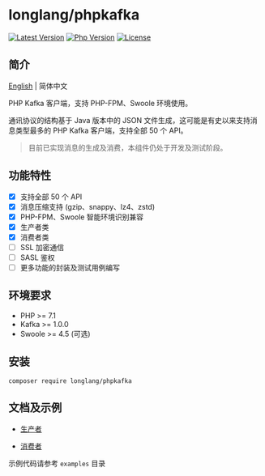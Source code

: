 # longlang/phpkafka

[![Latest Version](https://poser.pugx.org/longlang/phpkafka/v/stable)](https://packagist.org/packages/longlang/phpkafka)
[![Php Version](https://img.shields.io/badge/php-%3E=7.1-brightgreen.svg)](https://secure.php.net/)
[![License](https://img.shields.io/github/license/longyan/phpkafka.svg)](https://github.com/longyan/phpkafka/blob/master/LICENSE)

## 简介

[English](README.md) | 简体中文

PHP Kafka 客户端，支持 PHP-FPM、Swoole 环境使用。

通讯协议的结构基于 Java 版本中的 JSON 文件生成，这可能是有史以来支持消息类型最多的 PHP Kafka 客户端，支持全部 50 个 API。

> 目前已实现消息的生成及消费，本组件仍处于开发及测试阶段。

## 功能特性

- [x] 支持全部 50 个 API
- [x] 消息压缩支持 (gzip、snappy、lz4、zstd)
- [x] PHP-FPM、Swoole 智能环境识别兼容
- [x] 生产者类
- [x] 消费者类
- [ ] SSL 加密通信
- [ ] SASL 鉴权
- [ ] 更多功能的封装及测试用例编写

## 环境要求

- PHP >= 7.1
- Kafka >= 1.0.0
- Swoole >= 4.5 (可选)

## 安装

`composer require longlang/phpkafka`

## 文档及示例

- [生产者](doc/producer.md)

- [消费者](doc/consumer.md)

示例代码请参考 `examples` 目录
